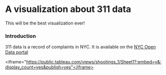 # A visualization about 311 data

This will be the best visualization ever!

### Introduction

311 data is a record of complaints in NYC. It is available on the [NYC Open Data portal](https://opendata.cityofnewyork.us/)

<iframe="https://public.tableau.com/views/shootings_1/Sheet1?:embed=y&:display_count=yes&publish=yes"</iframe>
